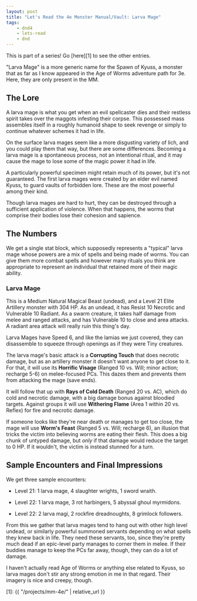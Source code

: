 ```yaml
---
layout: post
title: "Let's Read the 4e Monster Manual/Vault: Larva Mage"
tags:
    - dnd4
    - lets-read
    - dnd
---
```


This is part of a series! Go [here][1] to see the other entries.

"Larva Mage" is a more generic name for the Spawn of Kyuss, a monster that
as far as I know appeared in the Age of Worms adventure path for 3e. Here, they
are only present in the MM.

## The Lore

A larva mage is what you get when an evil spellcaster dies and their restless
spirit takes over the maggots infesting their corpse. This possessed mass
assembles itself in a roughly humanoid shape to seek revenge or simply to
continue whatever schemes it had in life.

On the surface larva mages seem like a more disgusting variety of lich, and you
could play them that way, but there are some differences. Becoming a larva mage
is a spontaneous process, not an intentional ritual, and it may cause the mage
to lose some of the magic power it had in life.

A particularly powerful specimen might retain much of its power, but it's not
guaranteed. The first larva mages were created by an elder evil named Kyuss, to
guard vaults of forbidden lore. These are the most powerful among their kind.

Though larva mages are hard to hurt, they can be destroyed through a sufficient
application of violence. When that happens, the worms that comprise their bodies
lose their cohesion and sapience.

## The Numbers

We get a single stat block, which supposedly represents a "typical" larva mage
whose powers are a mix of spells and being made of worms. You can give them more
combat spells and however many rituals you think are appropriate to represent an
individual that retained more of their magic ability.

### Larva Mage

This is a Medium Natural Magical Beast (undead), and a Level 21 Elite Artillery
monster with 304 HP. As an undead, it has Resist 10 Necrotic and Vulnerable 10
Radiant. As a swarm creature, it takes half damage from melee and ranged
attacks, and has Vulnerable 10 to close and area attacks. A radiant area attack
will really ruin this thing's day.

Larva Mages have Speed 6, and like the lamias we just covered, they can
disassemble to squeeze through openings as if they were Tiny creatures.

The larva mage's basic attack is a **Corrupting Touch** that does necrotic
damage, but as an artillery monster it doesn't want anyone to get close to
it. For that, it will use its **Horrific Visage** (Ranged 10 vs. Will; minor
action; recharge 5-6) on melee-focused PCs. This dazes them and prevents them
from attacking the mage (save ends).

It will follow that up with **Rays of Cold Death** (Ranged 20 vs. AC), which do
cold and necrotic damage, with a big damage bonus against bloodied
targets. Against groups it will use **Withering Flame** (Area 1 within 20
vs. Reflex) for fire and necrotic damage.

If someone looks like they're near death or manages to get too close, the mage
will use **Worm's Feast** (Ranged 5 vs. Will; recharge 6), an illusion that
tricks the victim into believing worms are eating their flesh. This does a big
chunk of untyped damage, but _only_ if that damage would reduce the target to 0
HP. If it wouldn't, the victim is instead stunned for a turn.

## Sample Encounters and Final Impressions

We get three sample encounters:

- Level 21: 1 larva mage, 4 slaughter wrights, 1 sword wraith.

- Level 22: 1 larva mage, 3 rot harbingers, 5 abyssal ghoul myrmidons.

- Level 22: 2 larva magi, 2 rockfire dreadnoughts, 8 grimlock followers.

From this we gather that larva mages tend to hang out with other high level
undead, or similarly powerful summoned servants depending on what spells they
knew back in life. They need these servants, too, since they're pretty much dead
if an epic-level party manages to corner them in melee. If their buddies manage
to keep the PCs far away, though, they can do a lot of damage.

I haven't actually read Age of Worms or anything else related to Kyuss, so larva
mages don't stir any strong emotion in me in that regard. Their imagery is nice
and creepy, though.


[1]: {{ "/projects/mm-4e/" | relative_url }}
